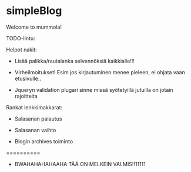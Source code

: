 simpleBlog
==========

Welcome to mummola!

TODO-lintu:

Helpot nakit:

- Lisää palikka/rautalanka selvennöksiä kaikkialle!!!

- Virheilmoitukset! Esim jos kirjautuminen menee pieleen, ei ohjata vaan etusivulle.. 
 
- Jqueryn validation plugari sinne missä syötetyillä jutuilla on jotain rajoitteita


Rankat lenkkimakkarat:

- Salasanan palautus

- Salasanan vaihto

- Blogin archives toiminto


==========

- BWAHAHAHAHAAHA TÄÄ ON MELKEIN VALMIS!!11111 








